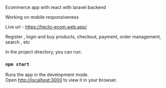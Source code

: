 Ecommerce app with react  with laravel backend


Working on  mobile responsiveness

Live url - https://hecto-ecom.web.app/

Register , login and buy products, checkout, payment, order management, search , etc



In the project directory, you can run:

### `npm start`

Runs the app in the development mode.\
Open [http://localhost:3000](http://localhost:3000) to view it in your browser.

